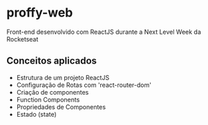 # proffy-web
Front-end desenvolvido com ReactJS durante a Next Level Week da Rocketseat

## Conceitos aplicados
  - Estrutura de um projeto ReactJS
  - Configuração de Rotas com 'react-router-dom'
  - Criação de componentes
  - Function Components
  - Propriedades de Componentes
  - Estado (state)
